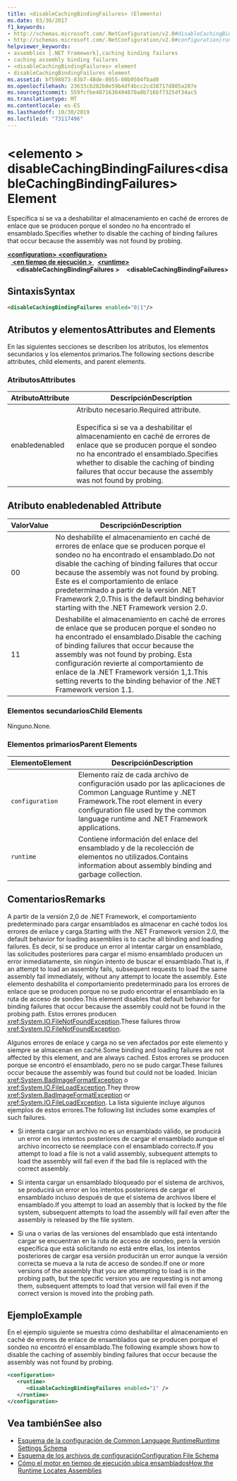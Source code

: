 ```yaml
---
title: <disableCachingBindingFailures> (Elemento)
ms.date: 03/30/2017
f1_keywords:
- http://schemas.microsoft.com/.NetConfiguration/v2.0#disableCachingBindingFailures
- http://schemas.microsoft.com/.NetConfiguration/v2.0#configuration/runtime/disableCachingBindingFailures
helpviewer_keywords:
- assemblies [.NET Framework],caching binding failures
- caching assembly binding failures
- <disableCachingBindingFailures> element
- disableCachingBindingFailures element
ms.assetid: bf598873-83b7-48de-8955-00b0504fbad0
ms.openlocfilehash: 23633cb282b8e59b4df4bcc2cd38717d805a207e
ms.sourcegitcommit: 559fcfbe4871636494870a8b716bf7325df34ac5
ms.translationtype: MT
ms.contentlocale: es-ES
ms.lasthandoff: 10/30/2019
ms.locfileid: "73117496"
---
```

# <a name="disablecachingbindingfailures-element"></a><span data-ttu-id="1762e-102">\<elemento > disableCachingBindingFailures</span><span class="sxs-lookup"><span data-stu-id="1762e-102">\<disableCachingBindingFailures> Element</span></span>
<span data-ttu-id="1762e-103">Especifica si se va a deshabilitar el almacenamiento en caché de errores de enlace que se producen porque el sondeo no ha encontrado el ensamblado.</span><span class="sxs-lookup"><span data-stu-id="1762e-103">Specifies whether to disable the caching of binding failures that occur because the assembly was not found by probing.</span></span>  
  
<span data-ttu-id="1762e-104">[ **\<configuration>** ](../configuration-element.md)</span><span class="sxs-lookup"><span data-stu-id="1762e-104">[**\<configuration>**](../configuration-element.md)</span></span>\
<span data-ttu-id="1762e-105">&nbsp;&nbsp;[ **\<en tiempo de ejecución >** ](runtime-element.md)</span><span class="sxs-lookup"><span data-stu-id="1762e-105">&nbsp;&nbsp;[**\<runtime>**](runtime-element.md)</span></span>\
<span data-ttu-id="1762e-106">&nbsp;&nbsp;&nbsp;&nbsp; **\<disableCachingBindingFailures >**</span><span class="sxs-lookup"><span data-stu-id="1762e-106">&nbsp;&nbsp;&nbsp;&nbsp;**\<disableCachingBindingFailures>**</span></span>  
  
## <a name="syntax"></a><span data-ttu-id="1762e-107">Sintaxis</span><span class="sxs-lookup"><span data-stu-id="1762e-107">Syntax</span></span>  
  
```xml  
<disableCachingBindingFailures enabled="0|1"/>  
```  
  
## <a name="attributes-and-elements"></a><span data-ttu-id="1762e-108">Atributos y elementos</span><span class="sxs-lookup"><span data-stu-id="1762e-108">Attributes and Elements</span></span>  
 <span data-ttu-id="1762e-109">En las siguientes secciones se describen los atributos, los elementos secundarios y los elementos primarios.</span><span class="sxs-lookup"><span data-stu-id="1762e-109">The following sections describe attributes, child elements, and parent elements.</span></span>  
  
### <a name="attributes"></a><span data-ttu-id="1762e-110">Atributos</span><span class="sxs-lookup"><span data-stu-id="1762e-110">Attributes</span></span>  
  
|<span data-ttu-id="1762e-111">Atributo</span><span class="sxs-lookup"><span data-stu-id="1762e-111">Attribute</span></span>|<span data-ttu-id="1762e-112">Descripción</span><span class="sxs-lookup"><span data-stu-id="1762e-112">Description</span></span>|  
|---------------|-----------------|  
|<span data-ttu-id="1762e-113">enabled</span><span class="sxs-lookup"><span data-stu-id="1762e-113">enabled</span></span>|<span data-ttu-id="1762e-114">Atributo necesario.</span><span class="sxs-lookup"><span data-stu-id="1762e-114">Required attribute.</span></span><br /><br /> <span data-ttu-id="1762e-115">Especifica si se va a deshabilitar el almacenamiento en caché de errores de enlace que se producen porque el sondeo no ha encontrado el ensamblado.</span><span class="sxs-lookup"><span data-stu-id="1762e-115">Specifies whether to disable the caching of binding failures that occur because the assembly was not found by probing.</span></span>|  
  
## <a name="enabled-attribute"></a><span data-ttu-id="1762e-116">Atributo enabled</span><span class="sxs-lookup"><span data-stu-id="1762e-116">enabled Attribute</span></span>  
  
|<span data-ttu-id="1762e-117">Valor</span><span class="sxs-lookup"><span data-stu-id="1762e-117">Value</span></span>|<span data-ttu-id="1762e-118">Descripción</span><span class="sxs-lookup"><span data-stu-id="1762e-118">Description</span></span>|  
|-----------|-----------------|  
|<span data-ttu-id="1762e-119">0</span><span class="sxs-lookup"><span data-stu-id="1762e-119">0</span></span>|<span data-ttu-id="1762e-120">No deshabilite el almacenamiento en caché de errores de enlace que se producen porque el sondeo no ha encontrado el ensamblado.</span><span class="sxs-lookup"><span data-stu-id="1762e-120">Do not disable the caching of binding failures that occur because the assembly was not found by probing.</span></span> <span data-ttu-id="1762e-121">Este es el comportamiento de enlace predeterminado a partir de la versión .NET Framework 2,0.</span><span class="sxs-lookup"><span data-stu-id="1762e-121">This is the default binding behavior starting with the .NET Framework version 2.0.</span></span>|  
|<span data-ttu-id="1762e-122">1</span><span class="sxs-lookup"><span data-stu-id="1762e-122">1</span></span>|<span data-ttu-id="1762e-123">Deshabilite el almacenamiento en caché de errores de enlace que se producen porque el sondeo no ha encontrado el ensamblado.</span><span class="sxs-lookup"><span data-stu-id="1762e-123">Disable the caching of binding failures that occur because the assembly was not found by probing.</span></span> <span data-ttu-id="1762e-124">Esta configuración revierte al comportamiento de enlace de la .NET Framework versión 1,1.</span><span class="sxs-lookup"><span data-stu-id="1762e-124">This setting reverts to the binding behavior of the .NET Framework version 1.1.</span></span>|  
  
### <a name="child-elements"></a><span data-ttu-id="1762e-125">Elementos secundarios</span><span class="sxs-lookup"><span data-stu-id="1762e-125">Child Elements</span></span>  
 <span data-ttu-id="1762e-126">Ninguno.</span><span class="sxs-lookup"><span data-stu-id="1762e-126">None.</span></span>  
  
### <a name="parent-elements"></a><span data-ttu-id="1762e-127">Elementos primarios</span><span class="sxs-lookup"><span data-stu-id="1762e-127">Parent Elements</span></span>  
  
|<span data-ttu-id="1762e-128">Elemento</span><span class="sxs-lookup"><span data-stu-id="1762e-128">Element</span></span>|<span data-ttu-id="1762e-129">Descripción</span><span class="sxs-lookup"><span data-stu-id="1762e-129">Description</span></span>|  
|-------------|-----------------|  
|`configuration`|<span data-ttu-id="1762e-130">Elemento raíz de cada archivo de configuración usado por las aplicaciones de Common Language Runtime y .NET Framework.</span><span class="sxs-lookup"><span data-stu-id="1762e-130">The root element in every configuration file used by the common language runtime and .NET Framework applications.</span></span>|  
|`runtime`|<span data-ttu-id="1762e-131">Contiene información del enlace del ensamblado y de la recolección de elementos no utilizados.</span><span class="sxs-lookup"><span data-stu-id="1762e-131">Contains information about assembly binding and garbage collection.</span></span>|  
  
## <a name="remarks"></a><span data-ttu-id="1762e-132">Comentarios</span><span class="sxs-lookup"><span data-stu-id="1762e-132">Remarks</span></span>  
 <span data-ttu-id="1762e-133">A partir de la versión 2,0 de .NET Framework, el comportamiento predeterminado para cargar ensamblados es almacenar en caché todos los errores de enlace y carga.</span><span class="sxs-lookup"><span data-stu-id="1762e-133">Starting with the .NET Framework version 2.0, the default behavior for loading assemblies is to cache all binding and loading failures.</span></span> <span data-ttu-id="1762e-134">Es decir, si se produce un error al intentar cargar un ensamblado, las solicitudes posteriores para cargar el mismo ensamblado producen un error inmediatamente, sin ningún intento de buscar el ensamblado.</span><span class="sxs-lookup"><span data-stu-id="1762e-134">That is, if an attempt to load an assembly fails, subsequent requests to load the same assembly fail immediately, without any attempt to locate the assembly.</span></span> <span data-ttu-id="1762e-135">Este elemento deshabilita el comportamiento predeterminado para los errores de enlace que se producen porque no se pudo encontrar el ensamblado en la ruta de acceso de sondeo.</span><span class="sxs-lookup"><span data-stu-id="1762e-135">This element disables that default behavior for binding failures that occur because the assembly could not be found in the probing path.</span></span> <span data-ttu-id="1762e-136">Estos errores producen <xref:System.IO.FileNotFoundException>.</span><span class="sxs-lookup"><span data-stu-id="1762e-136">These failures throw <xref:System.IO.FileNotFoundException>.</span></span>  
  
 <span data-ttu-id="1762e-137">Algunos errores de enlace y carga no se ven afectados por este elemento y siempre se almacenan en caché.</span><span class="sxs-lookup"><span data-stu-id="1762e-137">Some binding and loading failures are not affected by this element, and are always cached.</span></span> <span data-ttu-id="1762e-138">Estos errores se producen porque se encontró el ensamblado, pero no se pudo cargar.</span><span class="sxs-lookup"><span data-stu-id="1762e-138">These failures occur because the assembly was found but could not be loaded.</span></span> <span data-ttu-id="1762e-139">Inician <xref:System.BadImageFormatException> o <xref:System.IO.FileLoadException>.</span><span class="sxs-lookup"><span data-stu-id="1762e-139">They throw <xref:System.BadImageFormatException> or <xref:System.IO.FileLoadException>.</span></span> <span data-ttu-id="1762e-140">La lista siguiente incluye algunos ejemplos de estos errores.</span><span class="sxs-lookup"><span data-stu-id="1762e-140">The following list includes some examples of such failures.</span></span>  
  
- <span data-ttu-id="1762e-141">Si intenta cargar un archivo no es un ensamblado válido, se producirá un error en los intentos posteriores de cargar el ensamblado aunque el archivo incorrecto se reemplace con el ensamblado correcto.</span><span class="sxs-lookup"><span data-stu-id="1762e-141">If you attempt to load a file is not a valid assembly, subsequent attempts to load the assembly will fail even if the bad file is replaced with the correct assembly.</span></span>  
  
- <span data-ttu-id="1762e-142">Si intenta cargar un ensamblado bloqueado por el sistema de archivos, se producirá un error en los intentos posteriores de cargar el ensamblado incluso después de que el sistema de archivos libere el ensamblado.</span><span class="sxs-lookup"><span data-stu-id="1762e-142">If you attempt to load an assembly that is locked by the file system, subsequent attempts to load the assembly will fail even after the assembly is released by the file system.</span></span>  
  
- <span data-ttu-id="1762e-143">Si una o varias de las versiones del ensamblado que está intentando cargar se encuentran en la ruta de acceso de sondeo, pero la versión específica que está solicitando no está entre ellas, los intentos posteriores de cargar esa versión producirán un error aunque la versión correcta se mueva a la ruta de acceso de sondeo.</span><span class="sxs-lookup"><span data-stu-id="1762e-143">If one or more versions of the assembly that you are attempting to load is in the probing path, but the specific version you are requesting is not among them, subsequent attempts to load that version will fail even if the correct version is moved into the probing path.</span></span>  
  
## <a name="example"></a><span data-ttu-id="1762e-144">Ejemplo</span><span class="sxs-lookup"><span data-stu-id="1762e-144">Example</span></span>  
 <span data-ttu-id="1762e-145">En el ejemplo siguiente se muestra cómo deshabilitar el almacenamiento en caché de errores de enlace de ensamblados que se producen porque el sondeo no encontró el ensamblado.</span><span class="sxs-lookup"><span data-stu-id="1762e-145">The following example shows how to disable the caching of assembly binding failures that occur because the assembly was not found by probing.</span></span>  
  
```xml  
<configuration>  
   <runtime>  
      <disableCachingBindingFailures enabled="1" />  
   </runtime>  
</configuration>  
```  
  
## <a name="see-also"></a><span data-ttu-id="1762e-146">Vea también</span><span class="sxs-lookup"><span data-stu-id="1762e-146">See also</span></span>

- [<span data-ttu-id="1762e-147">Esquema de la configuración de Common Language Runtime</span><span class="sxs-lookup"><span data-stu-id="1762e-147">Runtime Settings Schema</span></span>](index.md)
- [<span data-ttu-id="1762e-148">Esquema de los archivos de configuración</span><span class="sxs-lookup"><span data-stu-id="1762e-148">Configuration File Schema</span></span>](../index.md)
- [<span data-ttu-id="1762e-149">Cómo el motor en tiempo de ejecución ubica ensamblados</span><span class="sxs-lookup"><span data-stu-id="1762e-149">How the Runtime Locates Assemblies</span></span>](../../../deployment/how-the-runtime-locates-assemblies.md)
